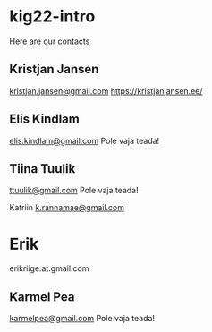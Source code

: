 # kig22-intro

Here are our contacts

## Kristjan Jansen

kristjan.jansen@gmail.com
https://kristjanjansen.ee/

## Elis Kindlam

elis.kindlam@gmail.com
Pole vaja teada!

## Tiina Tuulik

ttuulik@gmail.com
Pole vaja teada!


Katriin 
k.rannamae@gmail.com

# Erik
erikriige.at.gmail.com

## Karmel Pea

karmelpea@gmail.com
Pole vaja teada!